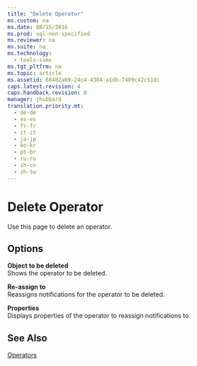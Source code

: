 ```yaml
---
title: "Delete Operator"
ms.custom: na
ms.date: 08/15/2016
ms.prod: sql-non-specified
ms.reviewer: na
ms.suite: na
ms.technology: 
  - tools-ssms
ms.tgt_pltfrm: na
ms.topic: article
ms.assetid: 68402a69-24c4-4304-a1db-7409c42c51dc
caps.latest.revision: 4
caps.handback.revision: 0
manager: jhubbard
translation.priority.mt: 
  - de-de
  - es-es
  - fr-fr
  - it-it
  - ja-jp
  - ko-kr
  - pt-br
  - ru-ru
  - zh-cn
  - zh-tw
---
```

# Delete Operator
Use this page to delete an operator.  
  
## Options  
**Object to be deleted**  
Shows the operator to be deleted.  
  
**Re-assign to**  
Reassigns notifications for the operator to be deleted.  
  
**Properties**  
Displays properties of the operator to reassign notifications to.  
  
## See Also  
[Operators](../content/Operators.md)  
  
